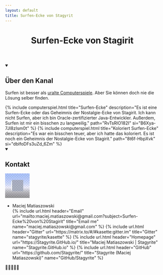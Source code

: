 ```yaml
---
layout: default
title: Surfen-Ecke von Stagyrit
---
```


<header>
    <h1>Surfen-Ecke von Stagirit</h1>
</header>
<details open>
    <summary>
        <h2>Über den Kanal</h2>
    </summary>
    <p>
        Surfen ist besser als <a class="u-url url" href="https://eltikia.github.io/" title="Nostalgie-Ecke von Stagyrit">uralte Computerspiele</a>. Aber Sie können doch nie die Lösung selber finden. 
    </p>
</details>
{% include computerspiel.html title="Surfen-Ecke" description="Es ist eine Surfen-Ecke oder das Geheimnis der Nostalgie-Ecke von Stagirit. Ich kann nicht Surfen, aber ich bin Oracle-zertifizierter Java-Entwickler. Außerdem, Surfen ist mir ein bisschen zu langweilig." path="RvTsRlO182I" si="B6Xya-7JI8zIsm0t" %}
{% include computerspiel.html title="Koloriert Surfen-Ecke" description="Es war ein bisschen teuer, aber ich hatte das koloriert. Es ist noch ein Geheimnis der Nostalgie-Ecke von Stagirit." path="8t6f-HbpXvk" si="dblfoDFs3uZd_6Zm" %}
<details open>
    <summary>
        <h2>Kontakt</h2>
    </summary>
    <a href="images/bigger-avatar.png"><img alt="" class="u-photo" src="images/avatar.png"></a>
    <ul>
        <li class="p-name fn">
            <span class="p-given-name">Maciej Matiaszowski</span>
        </li>
{% include url.html header="Email" url="mailto:maciej.matiaszowski@gmail.com?subject=Surfen-Ecke%20von%20Stagirit" title="Email me" name="maciej.matiaszowski@gmail.com" %}
{% include url.html header="Gitter" url="https://matrix.to/#/#kasette:gitter.im" title="Gitter" name="stagyrite/kasette" %}
{% include url.html header="Homepage" url="https://Stagyrite.GitHub.io/" title="Maciej Matiaszowski &#124; Stagyrite" name="Stagyrite.GitHub.io" %}
{% include url.html header="GitHub" url="https://github.com/Stagyrite/" title="Stagyrite (Maciej Matiaszowski)" name="GitHub/Stagyrite" %}
    </ul>
</details>
<footer>🌴🥥🏄‍♀️🍹</footer>



